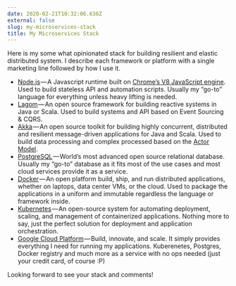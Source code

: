 ```yaml
---
date: 2020-02-21T10:32:06.636Z
external: false
slug: my-microservices-stack
title: My Microservices Stack
---
```


Here is my some what opinionated stack for building resilient and elastic distributed system. I describe each framework or platform with a single marketing line followed by how I use it.

*   [Node.js](https://nodejs.org/) — A Javascript runtime built on [Chrome’s V8 JavaScript engine](https://developers.google.com/v8/). Used to build stateless API and automation scripts. Usually my “go-to” language for everything unless heavy lifting is needed.
*   [Lagom](https://www.lagomframework.com/) — An open source framework for building reactive systems in Java or Scala. Used to build systems and API based on Event Sourcing &amp; CQRS.
*   [Akka](https://akka.io/) — An open source toolkit for building highly concurrent, distributed and resilient message-driven applications for Java and Scala. Used to build data processing and complex processed based on the [Actor Model](https://doc.akka.io/docs/akka/current/guide/actors-motivation.html?_ga=2.214845855.964496164.1531660745-1103146012.1531660745).
*   [PostgreSQL](https://www.postgresql.org/) — World’s most advanced open source relational database. Usually my “go-to” database as it fits most of the use cases and most cloud services provide it as a service.
*   [Docker](https://www.docker.com/) — An open platform build, ship, and run distributed applications, whether on laptops, data center VMs, or the cloud. Used to package the applications in a uniform and immutable regardless the language or framework inside.
*   [Kubernetes](https://kubernetes.io/) — An open-source system for automating deployment, scaling, and management of containerized applications. Nothing more to say, just the perfect solution for deployment and application orchestration.
*   [Google Cloud Platform](https://cloud.google.com/) — Build, innovate, and scale. It simply provides everything I need for running my applications. Kuberenetes, Postgres, Docker registry and much more as a service with no ops needed (just your credit card, of course :P)

Looking forward to see your stack and comments!
